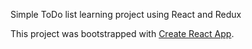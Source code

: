 Simple ToDo list learning project using React and Redux

This project was bootstrapped with [Create React App](https://github.com/facebookincubator/create-react-app).